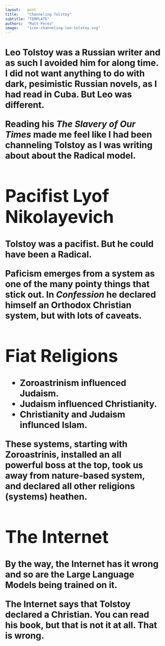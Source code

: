 ```yaml
---
layout:   post
title:    "Channeling Tolstoy"
subtitle: "TEMPLATE"
authors:  "Matt Perez"
image:    "icon-channeling-leo-tolstoy.svg"
---
```


<div style='display:none; '>
 <p>Leo (Lev) Tolstoy was not the typical Russian writer.</p>
</div>

<h1><Intro/h1>
 <p>Leo Tolstoy was a Russian writer and as such I avoided him for along time. I did not want anything to do with dark, pesimistic Russian novels, as I had read in Cuba. But Leo was different.</p>
 <p> Reading his <em>The Slavery of Our Times</em> made me feel like I had been channeling Tolstoy as I was writing about about the Radical model.</p>

<h1>Pacifist Lyof Nikolayevich</h1>
 <p>Tolstoy was a pacifist. But he could have been a Radical.</p>
 <p>Paficism emerges from a system as one of the many pointy things that stick out. In <em>Confession</em> he declared himself an Orthodox Christian system, but with lots of caveats.</p>

<h1>Fiat Religions</h1>
 <ul>
  <li>Zoroastrinism influenced Judaism.</li>
  <li>Judaism influenced Christianity.</li>
  <li>Christianity and Judaism influnced Islam.</li>
 </ul>
 <p>These systems, starting with Zoroastrinis, installed an all powerful boss at the top, took us away from nature-based system, and declared all other religions (systems) heathen.</p>

<h1>The Internet</h1>
 <p>By the way, the Internet has it wrong and so are the Large Language Models being trained on it.</p>
 <p>The Internet says that Tolstoy declared a Christian. You can read his book, but that is not it at all. That is wrong.</p>